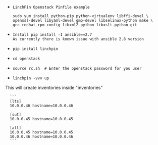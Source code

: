 *     LinchPin Openstack Pinfile example

      sudo yum install python-pip python-virtualenv libffi-devel \
      openssl-devel libyaml-devel gmp-devel libselinux-python make \
      gcc redhat-rpm-config libxml2-python libxslt-python git
      
*     Install pip install -I ansible==2.7
      As currently there is known issue with ansible 2.8 version

*     pip install linchpin

*     cd openstack
*     source rc.sh  # Enter the openstack password for you user

*     linchpin -vvv up


This will create inventories inside "inventories"
      
 
      ```
      [lts]
      10.0.0.46 hostname=10.0.0.46

      [sut]
      10.0.0.45 hostname=10.0.0.45

      [all]
      10.0.0.45 hostname=10.0.0.45
      10.0.0.46 hostname=10.0.0.46
      ```
